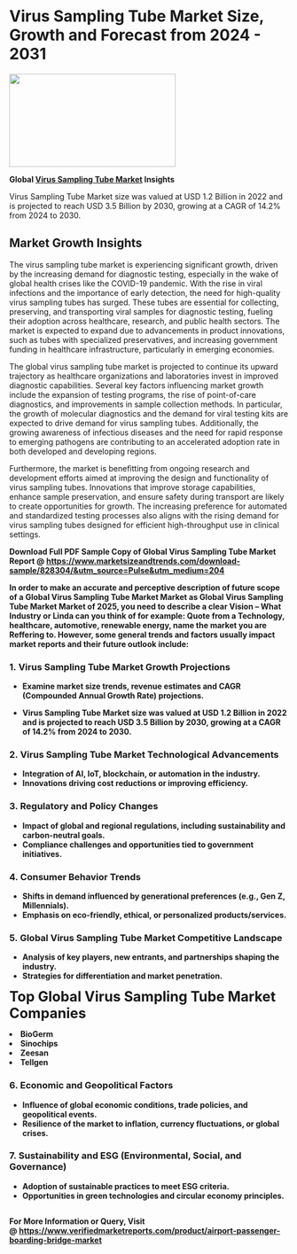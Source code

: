 <H1>Virus Sampling Tube Market Size, Growth and Forecast from 2024 - 2031</H1><img class="aligncenter size-medium wp-image-584254" src="https://thirdeyenews.in/wp-content/uploads/2024/09/Global-Market-Research-300x168.jpeg" alt="" width="300" height="168" /><p><strong>Global&nbsp;<a href="https://www.marketsizeandtrends.com/download-sample/828304/&amp;utm_source=Pulse&amp;utm_medium=204">Virus Sampling Tube Market</a> Insights</strong></p><p>Virus Sampling Tube Market size was valued at USD 1.2 Billion in 2022 and is projected to reach USD 3.5 Billion by 2030, growing at a CAGR of 14.2% from 2024 to 2030.</p><p><h2>Market Growth Insights</h2> <p>The virus sampling tube market is experiencing significant growth, driven by the increasing demand for diagnostic testing, especially in the wake of global health crises like the COVID-19 pandemic. With the rise in viral infections and the importance of early detection, the need for high-quality virus sampling tubes has surged. These tubes are essential for collecting, preserving, and transporting viral samples for diagnostic testing, fueling their adoption across healthcare, research, and public health sectors. The market is expected to expand due to advancements in product innovations, such as tubes with specialized preservatives, and increasing government funding in healthcare infrastructure, particularly in emerging economies.</p> <p><strong></strong></p> <p>The global virus sampling tube market is projected to continue its upward trajectory as healthcare organizations and laboratories invest in improved diagnostic capabilities. Several key factors influencing market growth include the expansion of testing programs, the rise of point-of-care diagnostics, and improvements in sample collection methods. In particular, the growth of molecular diagnostics and the demand for viral testing kits are expected to drive demand for virus sampling tubes. Additionally, the growing awareness of infectious diseases and the need for rapid response to emerging pathogens are contributing to an accelerated adoption rate in both developed and developing regions.</p> <p>Furthermore, the market is benefitting from ongoing research and development efforts aimed at improving the design and functionality of virus sampling tubes. Innovations that improve storage capabilities, enhance sample preservation, and ensure safety during transport are likely to create opportunities for growth. The increasing preference for automated and standardized testing processes also aligns with the rising demand for virus sampling tubes designed for efficient high-throughput use in clinical settings.</p> <p><strong></p><p><span class=""><strong>Download Full PDF Sample Copy of Global Virus Sampling Tube Market Report</strong> @ <a href="https://www.marketsizeandtrends.com/download-sample/828304/&amp;utm_source=Pulse&amp;utm_medium=204" target="_blank">https://www.marketsizeandtrends.com/download-sample/828304/&amp;utm_source=Pulse&amp;utm_medium=204</a></span></p><p>In order to make an accurate and perceptive description of future scope of a Global&nbsp;Virus Sampling Tube Market Market as Global&nbsp;Virus Sampling Tube Market Market of 2025, you need to describe a clear Vision &ndash; What Industry or Linda can you think of for example: Quote from a Technology, healthcare, automotive, renewable energy, name the market you are Reffering to. However, some general trends and factors usually impact market reports and their future outlook include:</p><h3>1.&nbsp;<strong>Virus Sampling Tube Market Growth Projections</strong></h3><ul><li>Examine market size trends, revenue estimates and CAGR (Compounded Annual Growth Rate) projections.</li><li><p>Virus Sampling Tube Market size was valued at USD 1.2 Billion in 2022 and is projected to reach USD 3.5 Billion by 2030, growing at a CAGR of 14.2% from 2024 to 2030.</p></li></ul><h3>2.&nbsp;<strong>Virus Sampling Tube Market Technological Advancements</strong></h3><ul><li>Integration of AI, IoT, blockchain, or automation in the industry.</li><li>Innovations driving cost reductions or improving efficiency.</li></ul><h3>3.&nbsp;<strong>Regulatory and Policy Changes</strong></h3><ul><li>Impact of global and regional regulations, including sustainability and carbon-neutral goals.</li><li>Compliance challenges and opportunities tied to government initiatives.</li></ul><h3>4.&nbsp;<strong>Consumer Behavior Trends</strong></h3><ul><li>Shifts in demand influenced by generational preferences (e.g., Gen Z, Millennials).</li><li>Emphasis on eco-friendly, ethical, or personalized products/services.</li></ul><h3>5.&nbsp;<strong>Global Virus Sampling Tube Market Competitive Landscape</strong></h3><ul><li>Analysis of key players, new entrants, and partnerships shaping the industry.</li><li>Strategies for differentiation and market penetration.</li></ul><p data-pm-slice="1 1 []"><span style="color: inherit; font-family: inherit; font-size: 25px;">Top Global Virus Sampling Tube Market Companies</span></p><div class="" data-test-id=""><p><li>BioGerm</li><li> Sinochips</li><li> Zeesan</li><li> Tellgen</li></p></div><h3>6.&nbsp;<strong>Economic and Geopolitical Factors</strong></h3><ul><li>Influence of global economic conditions, trade policies, and geopolitical events.</li><li>Resilience of the market to inflation, currency fluctuations, or global crises.</li></ul><h3>7.&nbsp;<strong>Sustainability and ESG (Environmental, Social, and Governance)</strong></h3><ul><li>Adoption of sustainable practices to meet ESG criteria.</li><li>Opportunities in green technologies and circular economy principles.</li></ul><h2><strong style="font-size: 14px;">For More Information or Query, Visit @&nbsp;</strong><a style="background-color: #ffffff; font-size: 14px;" href="https://www.marketsizeandtrends.com/report/virus-sampling-tube-market/" target="_blank">https://www.verifiedmarketreports.com/product/airport-passenger-boarding-bridge-market</a></h2>
